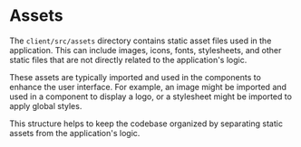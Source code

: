 # Assets

The `client/src/assets` directory contains static asset files used in the application. This can include images, icons, fonts, stylesheets, and other static files that are not directly related to the application's logic.  

These assets are typically imported and used in the components to enhance the user interface. For example, an image might be imported and used in a component to display a logo, or a stylesheet might be imported to apply global styles.  

This structure helps to keep the codebase organized by separating static assets from the application's logic.  